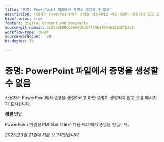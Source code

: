 ```yaml
---
title: '증명: PowerPoint 파일에서 증명을 생성할 수 없음'
description: 사용자가 PowerPoint에서 증명을 생성하려고 하면 증명이 생성되지 않고 오류 메시지가 표시됩니다. 해결 방법을 사용할 수 있습니다.
hidefromtoc: true
feature: Digital Content and Documents
source-git-commit: 3cb9b2b88c62e98d8d57f76b4300eb1601bfb8cb
workflow-type: tm+mt
source-wordcount: '88'
ht-degree: 5%

---
```



# 증명: PowerPoint 파일에서 증명을 생성할 수 없음

사용자가 PowerPoint에서 증명을 생성하려고 하면 증명이 생성되지 않고 오류 메시지가 표시됩니다.

**해결 방법**

PowerPoint 파일을 PDF으로 내보낸 다음 PDF에서 증명을 만듭니다.

_2025년 3월 21일에 처음 보고되었습니다._
